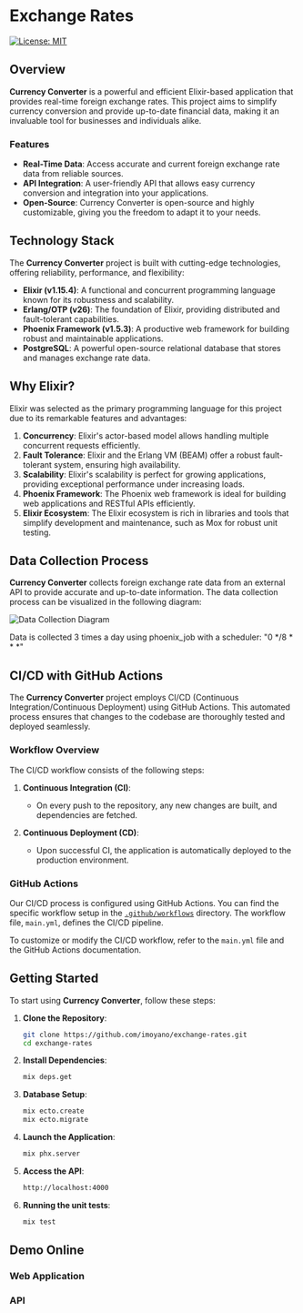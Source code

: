 # Exchange Rates

[![License: MIT](https://img.shields.io/badge/License-MIT-yellow.svg)](https://opensource.org/licenses/MIT)

## Overview

**Currency Converter** is a powerful and efficient Elixir-based application that provides real-time foreign exchange rates. This project aims to simplify currency conversion and provide up-to-date financial data, making it an invaluable tool for businesses and individuals alike.

### Features

- **Real-Time Data**: Access accurate and current foreign exchange rate data from reliable sources.
- **API Integration**: A user-friendly API that allows easy currency conversion and integration into your applications.
- **Open-Source**: Currency Converter is open-source and highly customizable, giving you the freedom to adapt it to your needs.

## Technology Stack

The **Currency Converter** project is built with cutting-edge technologies, offering reliability, performance, and flexibility:

- **Elixir (v1.15.4)**: A functional and concurrent programming language known for its robustness and scalability.
- **Erlang/OTP (v26)**: The foundation of Elixir, providing distributed and fault-tolerant capabilities.
- **Phoenix Framework (v1.5.3)**: A productive web framework for building robust and maintainable applications.
- **PostgreSQL**: A powerful open-source relational database that stores and manages exchange rate data.

## Why Elixir?

Elixir was selected as the primary programming language for this project due to its remarkable features and advantages:

1. **Concurrency**: Elixir's actor-based model allows handling multiple concurrent requests efficiently.
2. **Fault Tolerance**: Elixir and the Erlang VM (BEAM) offer a robust fault-tolerant system, ensuring high availability.
3. **Scalability**: Elixir's scalability is perfect for growing applications, providing exceptional performance under increasing loads.
4. **Phoenix Framework**: The Phoenix web framework is ideal for building web applications and RESTful APIs efficiently.
5. **Elixir Ecosystem**: The Elixir ecosystem is rich in libraries and tools that simplify development and maintenance, such as Mox for robust unit testing.

## Data Collection Process

**Currency Converter** collects foreign exchange rate data from an external API to provide accurate and up-to-date information. The data collection process can be visualized in the following diagram:

![Data Collection Diagram](https://exchange.m1.cl/images/currency_converter.png)

Data is collected 3 times a day using phoenix_job with a scheduler: "0 */8 * * *"

## CI/CD with GitHub Actions

The **Currency Converter** project employs CI/CD (Continuous Integration/Continuous Deployment) using GitHub Actions. This automated process ensures that changes to the codebase are thoroughly tested and deployed seamlessly.

### Workflow Overview

The CI/CD workflow consists of the following steps:

1. **Continuous Integration (CI)**:
   - On every push to the repository, any new changes are built, and dependencies are fetched.

2. **Continuous Deployment (CD)**:
   - Upon successful CI, the application is automatically deployed to the production environment.

### GitHub Actions

Our CI/CD process is configured using GitHub Actions. You can find the specific workflow setup in the [`.github/workflows`](.github/workflows) directory. The workflow file, `main.yml`, defines the CI/CD pipeline.

To customize or modify the CI/CD workflow, refer to the `main.yml` file and the GitHub Actions documentation.

## Getting Started

To start using **Currency Converter**, follow these steps:

1. **Clone the Repository**:
   ```bash
   git clone https://github.com/imoyano/exchange-rates.git
   cd exchange-rates
   ```

2. **Install Dependencies**:
   ```bash
   mix deps.get
   ```

3. **Database Setup**:
   ```bash
   mix ecto.create
   mix ecto.migrate
   ```
   
4. **Launch the Application**:
   ```bash
   mix phx.server
   ```

5. **Access the API**:
   ```bash
   http://localhost:4000
   ```

6. **Running the unit tests**:
   ```bash
   mix test
   ```

## Demo Online

### Web Application

### API